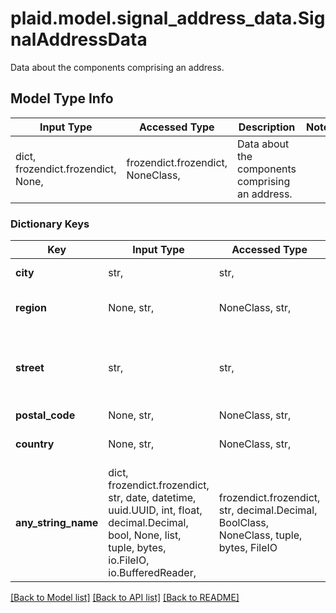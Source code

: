 # plaid.model.signal_address_data.SignalAddressData

Data about the components comprising an address.

## Model Type Info
Input Type | Accessed Type | Description | Notes
------------ | ------------- | ------------- | -------------
dict, frozendict.frozendict, None,  | frozendict.frozendict, NoneClass,  | Data about the components comprising an address. | 

### Dictionary Keys
Key | Input Type | Accessed Type | Description | Notes
------------ | ------------- | ------------- | ------------- | -------------
**city** | str,  | str,  | The full city name | [optional] 
**region** | None, str,  | NoneClass, str,  | The region or state Example: &#x60;\&quot;NC\&quot;&#x60; | [optional] 
**street** | str,  | str,  | The full street address Example: &#x60;\&quot;564 Main Street, APT 15\&quot;&#x60; | [optional] 
**postal_code** | None, str,  | NoneClass, str,  | The postal code | [optional] 
**country** | None, str,  | NoneClass, str,  | The ISO 3166-1 alpha-2 country code | [optional] 
**any_string_name** | dict, frozendict.frozendict, str, date, datetime, uuid.UUID, int, float, decimal.Decimal, bool, None, list, tuple, bytes, io.FileIO, io.BufferedReader,  | frozendict.frozendict, str, decimal.Decimal, BoolClass, NoneClass, tuple, bytes, FileIO | any string name can be used but the value must be the correct type | [optional]

[[Back to Model list]](../../README.md#documentation-for-models) [[Back to API list]](../../README.md#documentation-for-api-endpoints) [[Back to README]](../../README.md)

